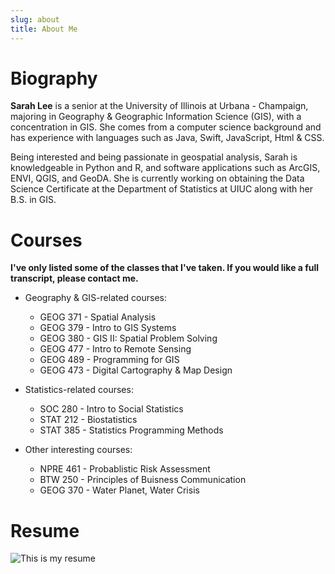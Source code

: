 ```yaml
---
slug: about
title: About Me
---
```


# Biography


**Sarah Lee** is a senior at the University of Illinois at Urbana - Champaign, majoring in Geography & Geographic Information Science (GIS), with a concentration in GIS. She comes from a computer science background and has experience with languages such as Java, Swift, JavaScript, Html & CSS.

Being interested and being passionate in geospatial analysis, Sarah is knowledgeable in Python and R, and software applications such as ArcGIS, ENVI, QGIS, and GeoDA. She is currently working on obtaining the Data Science Certificate at the Department of Statistics at UIUC along with her B.S. in GIS.

# Courses
**I've only listed some of the classes that I've taken. If you would like a full transcript, please contact me.**

* Geography & GIS-related courses:
  + GEOG 371 - Spatial Analysis
  + GEOG 379 - Intro to GIS Systems
  + GEOG 380 - GIS II: Spatial Problem Solving
  + GEOG 477 - Intro to Remote Sensing
  + GEOG 489 - Programming for GIS
  + GEOG 473 - Digital Cartography & Map Design

* Statistics-related courses:
  + SOC 280 - Intro to Social Statistics
  + STAT 212 - Biostatistics
  + STAT 385 - Statistics Programming Methods
  
* Other interesting courses:
  + NPRE 461 - Probablistic Risk Assessment
  + BTW 250 - Principles of Buisness Communication
  + GEOG 370 - Water Planet, Water Crisis
  
  
# Resume

![This is my resume](/images/resume1.png)